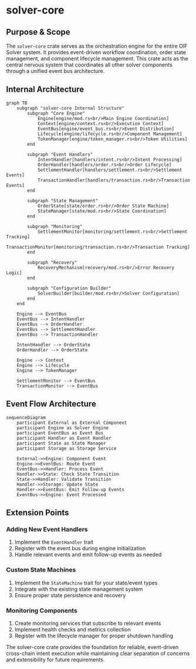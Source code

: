 # solver-core

## Purpose & Scope

The `solver-core` crate serves as the orchestration engine for the entire OIF Solver system. It provides event-driven workflow coordination, order state management, and component lifecycle management. This crate acts as the central nervous system that coordinates all other solver components through a unified event bus architecture.

## Internal Architecture

```mermaid
graph TB
    subgraph "solver-core Internal Structure"
        subgraph "Core Engine"
            Engine[engine/mod.rs<br/>Main Engine Coordination]
            Context[engine/context.rs<br/>Execution Context]
            EventBus[engine/event_bus.rs<br/>Event Distribution]
            Lifecycle[engine/lifecycle.rs<br/>Component Management]
            TokenManager[engine/token_manager.rs<br/>Token Utilities]
        end

        subgraph "Event Handlers"
            IntentHandler[handlers/intent.rs<br/>Intent Processing]
            OrderHandler[handlers/order.rs<br/>Order Lifecycle]
            SettlementHandler[handlers/settlement.rs<br/>Settlement Events]
            TransactionHandler[handlers/transaction.rs<br/>Transaction Events]
        end

        subgraph "State Management"
            OrderState[state/order.rs<br/>Order State Machine]
            StateManager[state/mod.rs<br/>State Coordination]
        end

        subgraph "Monitoring"
            SettlementMonitor[monitoring/settlement.rs<br/>Settlement Tracking]
            TransactionMonitor[monitoring/transaction.rs<br/>Transaction Tracking]
        end

        subgraph "Recovery"
            RecoveryMechanism[recovery/mod.rs<br/>Error Recovery Logic]
        end

        subgraph "Configuration Builder"
            SolverBuilder[builder/mod.rs<br/>Solver Configuration]
        end
    end

    Engine --> EventBus
    EventBus --> IntentHandler
    EventBus --> OrderHandler
    EventBus --> SettlementHandler
    EventBus --> TransactionHandler

    IntentHandler --> OrderState
    OrderHandler --> OrderState

    Engine --> Context
    Engine --> Lifecycle
    Engine --> TokenManager

    SettlementMonitor --> EventBus
    TransactionMonitor --> EventBus
```

## Event Flow Architecture

```mermaid
sequenceDiagram
    participant External as External Component
    participant Engine as Solver Engine
    participant EventBus as Event Bus
    participant Handler as Event Handler
    participant State as State Manager
    participant Storage as Storage Service

    External->>Engine: Component Event
    Engine->>EventBus: Route Event
    EventBus->>Handler: Process Event
    Handler->>State: Check State Transition
    State->>Handler: Validate Transition
    Handler->>Storage: Update State
    Handler->>EventBus: Emit Follow-up Events
    EventBus->>Engine: Event Processed
```

## Extension Points

### Adding New Event Handlers

1. Implement the `EventHandler` trait
2. Register with the event bus during engine initialization
3. Handle relevant events and emit follow-up events as needed

### Custom State Machines

1. Implement the `StateMachine` trait for your state/event types
2. Integrate with the existing state management system
3. Ensure proper state persistence and recovery

### Monitoring Components

1. Create monitoring services that subscribe to relevant events
2. Implement health checks and metrics collection
3. Register with the lifecycle manager for proper shutdown handling

The solver-core crate provides the foundation for reliable, event-driven cross-chain intent execution while maintaining clear separation of concerns and extensibility for future requirements.
